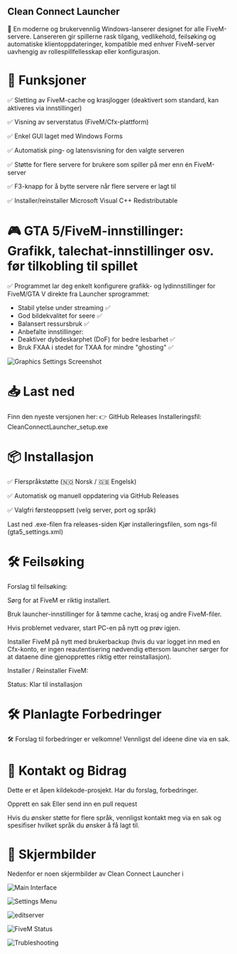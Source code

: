 ﻿## Clean Connect Launcher

🚀 En moderne og brukervennlig Windows-lanserer designet for alle FiveM-servere. Lansereren gir spillerne rask tilgang, vedlikehold, feilsøking og automatiske klientoppdateringer, kompatible med enhver FiveM-server uavhengig av rollespillfellesskap eller konfigurasjon.

# 🧩 Funksjoner

✅ Sletting av FiveM-cache og krasjlogger (deaktivert som standard, kan aktiveres via innstillinger)

✅ Visning av serverstatus (FiveM/Cfx-plattform)

✅ Enkel GUI laget med Windows Forms

✅ Automatisk ping- og latensvisning for den valgte serveren

✅ Støtte for flere servere for brukere som spiller på mer enn én FiveM-server

✅ F3-knapp for å bytte servere når flere servere er lagt til

✅ Installer/reinstaller Microsoft Visual C++ Redistributable

# 🎮 GTA 5/FiveM-innstillinger: Grafikk, talechat-innstillinger osv. før tilkobling til spillet

✅ Programmet lar deg enkelt konfigurere grafikk- og lydinnstillinger for FiveM/GTA V direkte fra Launcher sprogrammet:

- Stabil ytelse under streaming ✅
- God bildekvalitet for seere ✅
- Balansert ressursbruk ✅
- Anbefalte innstillinger:
- Deaktiver dybdeskarphet (DoF) for bedre lesbarhet ✅
- Bruk FXAA i stedet for TXAA for mindre "ghosting" ✅

![Graphics Settings Screenshot](Clean_connect_Graphics.png)



# 📥 Last ned
Finn den nyeste versjonen her: 👉 GitHub Releases
Installeringsfil: CleanConnectLauncher_setup.exe

# 📦 Installasjon
✅ Flerspråkstøtte (🇳🇴 Norsk / 🇬🇧 Engelsk)

✅ Automatisk og manuell oppdatering via GitHub Releases

✅ Valgfri førsteoppsett (velg server, port og språk)

Last ned .exe-filen fra releases-siden
Kjør installeringsfilen, som ngs-fil (gta5_settings.xml)

# 🛠️ Feilsøking

Forslag til feilsøking:

Sørg for at FiveM er riktig installert.

Bruk launcher-innstillinger for å tømme cache, krasj og andre FiveM-filer.

Hvis problemet vedvarer, start PC-en på nytt og prøv igjen.

Installer FiveM på nytt med brukerbackup (hvis du var logget inn med en Cfx-konto, er ingen reautentisering nødvendig ettersom launcher sørger for at dataene dine gjenopprettes riktig etter reinstallasjon).

Installer / Reinstaller FiveM:

Status: Klar til installasjon

# 🛠️ Planlagte Forbedringer

🛠️ Forslag til forbedringer er velkomne! Vennligst del ideene dine via en sak.

# 💬 Kontakt og Bidrag
Dette er et åpen kildekode-prosjekt. Har du forslag, forbedringer.

Opprett en sak
Eller send inn en pull request

Hvis du ønsker støtte for flere språk, vennligst kontakt meg via en sak og spesifiser hvilket språk du ønsker å få lagt til.

# 📸 Skjermbilder
Nedenfor er noen skjermbilder av Clean Connect Launcher i

![Main Interface](/Clean_connect_launcher.png)

![Settings Menu](/Clean_connect_launcher_settings.png)

![editserver](/Clean_connect_editserver.png)

![FiveM Status](/Clean_connect_launcher_fivemstatus.png)

![Trubleshooting](/Trubleshooting.png)

